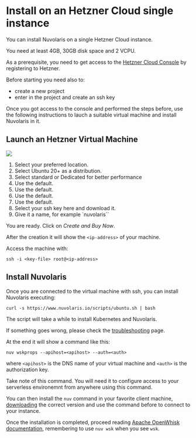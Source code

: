 # Install on an Hetzner Cloud single instance

You can install Nuvolaris on a single Hetzner Cloud instance.

You need at least 4GB, 30GB disk space and 2 VCPU.

As a prerequisite, you need to get access to the [Hetzner Cloud Console](https://console.hetzner.cloud/projects) by registering to Hetzner.

Before starting you need also to:

- create a new project
- enter in the project and create an ssh key 

Once you got access to the console and performed the steps before, use the following instructions to lauch a suitable virtual machine and install Nuvolaris in it.

## Launch an Hetzner Virtual Machine

![](Install_Hetzner_Cloud.png)

1. Select your preferred location.
2. Select Ubuntu 20+ as a distribution.
3. Select standard or Dedicated for better performance
4. Use the default.
5. Use the default.
6. Use the default.
7. Use the default.
8. Select your ssh key here and download it.
9. Give it a name, for example `nuvolaris``

You are ready. Click on *Create and Buy Now*.

After the creation it will show the `<ip-address>` of your machine.

Access the machine with:

```
ssh -i <key-file> root@<ip-address>
```

## Install Nuvolaris

Once you are connected to the virtual machine with ssh, you can install Nuvolaris executing:

```
curl -s https://www.nuvolaris.io/scripts/ubuntu.sh | bash
```

The script will take a while to install Kubernetes and Nuvolaris.

If something goes wrong, please check the [troubleshooting](Troubleshooting.md) page.

At the end it will show  a command like this:

```
nuv wskprops --apihost=<apihost> --auth=<auth>
```

where `<apihost>` is the DNS name of your virtual machine and `<auth>` is the authorization key.

Take note of this command. You will need it to configure access to your serverless environemnt from anywhere using this command.

You can then install the `nuv` command in your favorite client machine, [downloading](https://github.com/nuvolaris/nuvolaris/releases) the correct version and use the command before to connect to your instance.

Once the installation is completed, proceed reading [Apache OpenWhisk documentation](https://openwhisk.apache.org/documentation.html), remembering to use `nuv wsk` when you see `wsk`.


